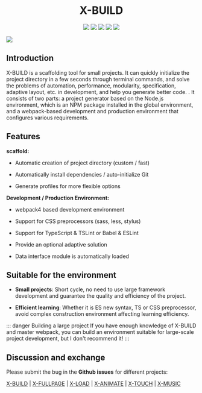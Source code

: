 <h1 align="center">X-BUILD</h1>
<p align="center">
  <a href="https://travis-ci.org/codexu/x-build"><img src="https://travis-ci.org/codexu/x-build.svg?branch=master" /></a>
  <a href="https://www.npmjs.com/package/x-build"><img src="https://img.shields.io/npm/v/x-build.svg" /></a>
  <a href="https://www.npmjs.com/package/x-build"><img src="https://img.shields.io/npm/dm/x-build.svg" /></a>
  <a href="https://github.com/codexu/x-build/blob/master/LICENSE"><img src="https://img.shields.io/github/license/mashape/apistatus.svg" /></a>
  <a href="https://github.com/codexu/x-build/"><img src="https://img.shields.io/github/stars/codexu/x-build.svg?style=social" /></a>
</p>

![](http://ww2.sinaimg.cn/large/006tNc79ly1g3yij4uah1g30rs0hzdnt.gif)


## Introduction

X-BUILD is a scaffolding tool for small projects. It can quickly initialize the project directory in a few seconds through terminal commands, and solve the problems of automation, performance, modularity, specification, adaptive layout, etc. in development, and help you generate better code. . It consists of two parts: a project generator based on the Node.js environment, which is an NPM package installed in the global environment, and a webpack-based development and production environment that configures various requirements.

## Features

**scaffold:**

- Automatic creation of project directory (custom / fast)

- Automatically install dependencies / auto-initialize Git

- Generate profiles for more flexible options

**Development / Production Environment:**

- webpack4 based development environment

- Support for CSS preprocessors (sass, less, stylus)

- Support for TypeScript & TSLint or Babel & ESLint

- Provide an optional adaptive solution

- Data interface module is automatically loaded

## Suitable for the environment

- **Small projects**: Short cycle, no need to use large framework development and guarantee the quality and efficiency of the project.

- **Efficient learning**: Whether it is ES new syntax, TS or CSS preprocessor, avoid complex construction environment affecting learning efficiency.

::: danger Building a large project
If you have enough knowledge of X-BUILD and master webpack, you can build an environment suitable for large-scale project development, but I don't recommend it!
:::

## Discussion and exchange

Please submit the bug in the **Github issues** for different projects:

[X-BUILD](https://github.com/codexu/x-build/issues) |
[X-FULLPAGE](https://github.com/codexu/x-fullpage/issues) |
[X-LOAD](https://github.com/codexu/x-load/issues) |
[X-ANIMATE](https://github.com/codexu/x-animate/issues) |
[X-TOUCH](https://github.com/codexu/x-touch/issues) |
[X-MUSIC](https://github.com/codexu/x-music/issues)